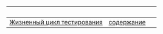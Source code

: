 &nbsp;|&nbsp;|&nbsp;|
:-:|:-:|:-:
[Жизненный цикл тестирования](../articles/5_3_1_2_lifecycle.md) | [содержание](../readme.md) | 

